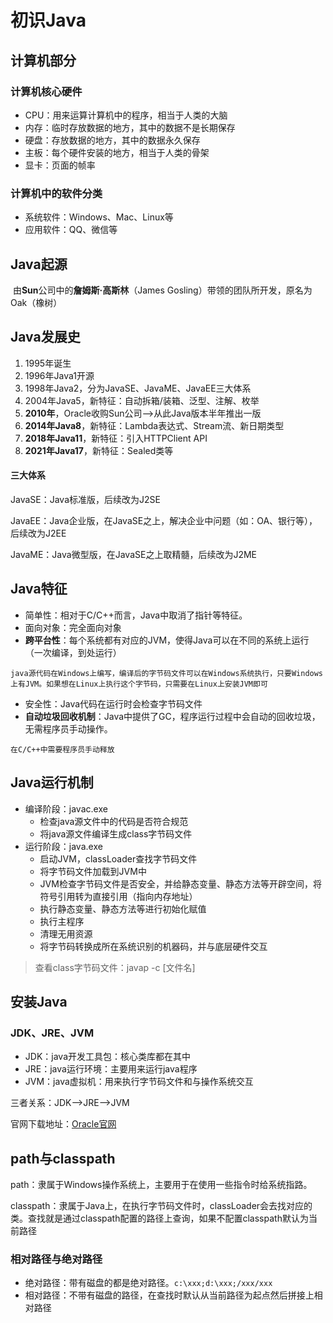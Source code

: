 # 初识Java

## 计算机部分

### 计算机核心硬件

- CPU：用来运算计算机中的程序，相当于人类的大脑
- 内存：临时存放数据的地方，其中的数据不是长期保存
- 硬盘：存放数据的地方，其中的数据永久保存
- 主板：每个硬件安装的地方，相当于人类的骨架
- 显卡：页面的帧率

### 计算机中的软件分类

- 系统软件：Windows、Mac、Linux等
- 应用软件：QQ、微信等

## Java起源

​		由**Sun**公司中的**詹姆斯·高斯林**（James Gosling）带领的团队所开发，原名为Oak（橡树）

## Java发展史

1. 1995年诞生
2. 1996年Java1开源
3. 1998年Java2，分为JavaSE、JavaME、JavaEE三大体系
4. 2004年Java5，新特征：自动拆箱/装箱、泛型、注解、枚举
5. **2010年**，Oracle收购Sun公司-->从此Java版本半年推出一版
6. **2014年Java8**，新特征：Lambda表达式、Stream流、新日期类型
7. **2018年Java11**，新特征：引入HTTPClient API
8. **2021年Java17**，新特征：Sealed类等

#### 三大体系

JavaSE：Java标准版，后续改为J2SE

JavaEE：Java企业版，在JavaSE之上，解决企业中问题（如：OA、银行等），后续改为J2EE

JavaME：Java微型版，在JavaSE之上取精髓，后续改为J2ME

## Java特征

- 简单性：相对于C/C++而言，Java中取消了指针等特征。
- 面向对象：完全面向对象
- **跨平台性**：每个系统都有对应的JVM，使得Java可以在不同的系统上运行（一次编译，到处运行）

`java源代码在Windows上编写，编译后的字节码文件可以在Windows系统执行，只要Windows上有JVM。如果想在Linux上执行这个字节码，只需要在Linux上安装JVM即可`

- 安全性：Java代码在运行时会检查字节码文件
- **自动垃圾回收机制**：Java中提供了GC，程序运行过程中会自动的回收垃圾，无需程序员手动操作。

`在C/C++中需要程序员手动释放`

## Java运行机制

- 编译阶段：javac.exe
  - 检查java源文件中的代码是否符合规范
  - 将java源文件编译生成class字节码文件
- 运行阶段：java.exe
  - 启动JVM，classLoader查找字节码文件
  - 将字节码文件加载到JVM中
  - JVM检查字节码文件是否安全，并给静态变量、静态方法等开辟空间，将符号引用转为直接引用（指向内存地址）
  - 执行静态变量、静态方法等进行初始化赋值
  - 执行主程序
  - 清理无用资源
  - 将字节码转换成所在系统识别的机器码，并与底层硬件交互

> 查看class字节码文件：javap -c [文件名]

## 安装Java

### JDK、JRE、JVM

- JDK：java开发工具包：核心类库都在其中
- JRE：java运行环境：主要用来运行java程序
- JVM：java虚拟机：用来执行字节码文件和与操作系统交互

三者关系：JDK-->JRE-->JVM

官网下载地址：[Oracle官网](https://www.oracle.com/java/technologies/downloads)

## path与classpath

path：隶属于Windows操作系统上，主要用于在使用一些指令时给系统指路。

classpath：隶属于Java上，在执行字节码文件时，classLoader会去找对应的类。查找就是通过classpath配置的路径上查询，如果不配置classpath默认为当前路径

### 相对路径与绝对路径

- 绝对路径：带有磁盘的都是绝对路径。`c:\xxx;d:\xxx;/xxx/xxx`
- 相对路径：不带有磁盘的路径，在查找时默认从当前路径为起点然后拼接上相对路径

